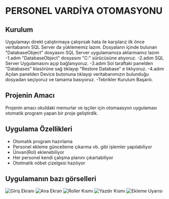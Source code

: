 # PERSONEL VARDİYA OTOMASYONU
## Kurulum
Uygulamayı direkt çalıştırmaya çalışırsak hata ile karşılarız ilk önce veritabanını SQL Server da yüklememiz lazım.
Dosyaların içinde bulunan "DatabaseObject" dosyasını SQL Server uygulamamıza aktarmamız lazım
-1.adım "DatabaseObject" dosyasını "C:" sürücüsüne atıyoruz.
-2.adım SQL Server Uygulamasını açıp bağlanıyoruz.
-3.adım Sol taraftaki panelden "Databases" klasörüne sağ tıklayıp "Restore Database" e tıklıyoruz.
-4.adım Açılan panelden Device butonuna tıklayıp veritabanımızın bulunduğu dosyadan seçiyoruz ve tamama basıyoruz.
-Tebrikler Kurulum Başarılı.
## Projenin Amacı

Projenin amacı okuldaki memurlar ve işçiler için otomaasyon uygulaması otomatik program yapan bir proje geliştirdik.

## Uygulama Özellikleri
- Otomatik program hazırlama
- Personel ekleme güncelleme çıkarma vb. gibi işlemler yapılabiliyor
- Ünvan(Rol) eklenebiliyor
- Her personel kendi çalışma planını çıkartabiliyor
- Ototmatik nöbet çizelgesi hazılıyor

## Uygulamanın bazı görselleri

![Giriş Ekranı](https://github.com/ozgur3545/persva/blob/main/Uygulama_g%C3%B6rselleri/Giri%C5%9F%20Erkan%C4%B1.png)
![Ana Ekran](https://github.com/ozgur3545/persva/blob/main/Uygulama_g%C3%B6rselleri/Ana%20Ekran.png)
![Roller Kısmı](https://github.com/ozgur3545/persva/blob/main/Uygulama_g%C3%B6rselleri/Roller%20Paneli.png)
![Yazdır Kısmı](https://github.com/ozgur3545/persva/blob/main/Uygulama_g%C3%B6rselleri/Yazd%C4%B1r%20K%C4%B1sm%C4%B1.png)
![Ekleme Uyarısı](https://github.com/ozgur3545/persva/blob/main/Uygulama_g%C3%B6rselleri/ekleme%20uyar%C4%B1s%C4%B1.png)
